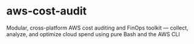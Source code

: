 # aws-cost-audit
Modular, cross-platform AWS cost auditing and FinOps toolkit — collect, analyze, and optimize cloud spend using pure Bash and the AWS CLI
